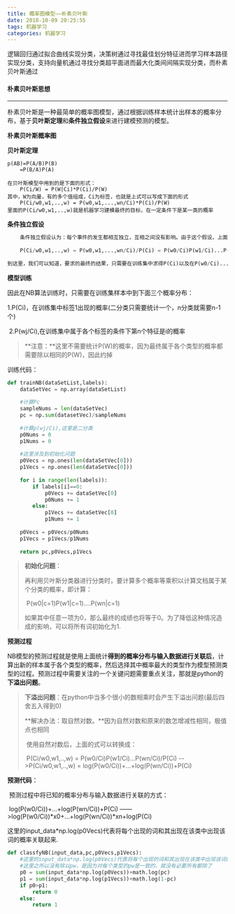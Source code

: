 ```yaml
---
title: 概率图模型——朴素贝叶斯
date: 2018-10-09 20:25:55
tags: 机器学习
categories: 机器学习
---
```


​	逻辑回归通过拟合曲线实现分类，决策树通过寻找最佳划分特征进而学习样本路径实现分类，支持向量机通过寻找分类超平面进而最大化类间间隔实现分类，而朴素贝叶斯通过



####  朴素贝叶斯思想

---

​	朴素贝叶斯是一种最简单的概率图模型，通过根据训练样本统计出样本的概率分布，基于**贝叶斯定理**和**条件独立假设**来进行建模预测的模型。

**朴素贝叶斯概率图**	



**贝叶斯定理**

```
p(AB)=P(A/B)P(B)
    =P(B/A)P(A)

在贝叶斯模型中用到的是下面的形式：
    P(Ci/W) = P(W|Ci)*P(Ci)/P(W)
其中，W为向量，有的多个值组成，Ci为标签，也就是上式可以写成下面的形式
    P(Ci/w0,w1,..,w) = P(w0,w1,...,wn/Ci)*P(Ci)/P(W)
里面的P(Ci/w0,w1,..,w)就是机器学习建模最终的目标，在一定条件下是某一类的概率
```

**条件独立假设**

```python
	条件独立假设认为：每个事件的发生都相互独立，互相之间没有影响。由于这个假设，上面的式子可以改为：
    
    P(Ci/w0,w1,..,w) = P(w0,w1,...,wn/Ci)/P(Ci) = P(w0/Ci)P(w1/Ci)...P(wn/Ci)*P(Ci)/p(W)
    
到这里，我们可以知道，要求的最终的结果，只需要在训练集中求得P(Ci)以及在P(w0/Ci)...P(wn/Ci)即可
```

**模型训练**

因此在NB算法训练时，只需要在训练集样本中到下面三个概率分布：

​	1.P(Ci)，在训练集中标签1出现的概率(二分类只需要统计一个，n分类就需要n-1个)

​	2.P(wj/Ci),在训练集中属于各个标签的条件下第n个特征是i的概率

>**注意：**这里不需要统计P(W)的概率，因为最终属于各个类型的概率都需要除以相同的P(W)，因此约掉



训练代码：

~~~python
def trainNB(dataSetList,labels):
	dataSetVec = np.array(dataSetList)
	
	#计算Pc
    sampleNums = len(dataSetVec)
    pc = np.sum(datasetVec)/sampleNums
    
    #计算p(wj/Ci),这里是二分类
    p0Nums = 0
    p1Nums = 0
    
    #这里涉及到初始化问题
    p0Vecs = np.ones(len(dataSetVec[0]))
    p1Vecs = np.ones(len(dataSetVec[0]))
    
    for i in range(len(labels)):
        if labels[i]==0:
            p0Vecs += dataSetVec[0]
            p0Nums += 1
        else:
            p1Vecs += dataSetVec[0]
            p1Nums += 1
    
    p0Vecs = p0Vecs/p0Nums
    p1Vecs = p1Vecs/p1Nums
    
    return pc,p0Vecs,p1Vecs    

~~~

> **初始化问题**：
>
> ​	再利用贝叶斯分类器进行分类时，要计算多个概率等乘积以计算文档属于某个分类的概率，即计算：
>
> ​	P(w0|c=1)P(w1|c=1)....P(wn|c=1)
>
> ​	如果其中任意一项为0，那么最终的成绩也将等于0。为了降低这种情况造成的影响，可以将所有词初始化为1.



**预测过程**

​	NB模型的预测过程就是使用上面统计**得到的概率分布与输入数据进行关联后**，计算出新的样本属于各个类型的概率，然后选择其中概率最大的类型作为模型预测类型的过程。预测过程中需要关注的一个关键问题需要重点关注，那就是python的**下溢出问题**。



> ​	**下溢出问题**：在python中当多个很小的数相乘时会产生下溢出问题(最后四舍五入得到0)
>
> ​	**解决办法：取自然对数。**因为自然对数和原来的数怎增减性相同，极值点也相同
>
> ​	使用自然对数后，上面的式可以转换成：
>
> ​	P(Ci/w0,w1,..,w) = P(w0/Ci)P(w1/Ci)...P(wn/Ci)/P(Ci) -->P(Ci/w0,w1,..,w) =  log(P(w0/Ci))+...+log(P(wn/Ci))+P(Ci)



**预测代码**：

​	预测过程中将已知的概率分布与输入数据进行关联的方式：

​		log(P(w0/Ci))+...+log(P(wn/Ci))+P(Ci) ——>log(P(w0/Ci))*x0+...+log(P(wn/Ci))*xn+log(P(Ci)

​	这里的input_data*np.log(p0Vecs)代表将每个出现的词和其出现在该类中出现该词的概率关联起来.

~~~python
def classfyNB(input_data,pc,p0Vecs,p1Vecs):
    #这里的input_data*np.log(p0Vecs)代表将每个出现的词和其出现在该类中出现该词的概率关联起来
    #这里之所以没有除以pw，是因为对每个类型的pw是一致的，就没有必要所有都除了
    p0 = sum(input_data*np.log(p0Vecs))+math.log(pc)
    p1 = sum(input_data*np.log(p1Vecs))+math.log(1-pc)
  	if p0>p1:
        return 0
    else:
        return 1
    
~~~







​		